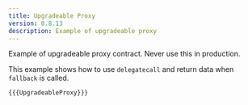 ```yaml
---
title: Upgradeable Proxy
version: 0.8.13
description: Example of upgradeable proxy
---
```


Example of upgradeable proxy contract. Never use this in production.

This example shows how to use `delegatecall` and return data when `fallback` is called.

```solidity
{{{UpgradeableProxy}}}
```
